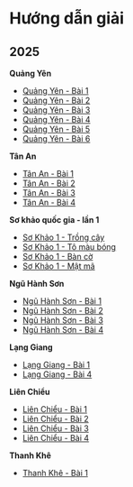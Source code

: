 # Hướng dẫn giải

## 2025
**Quảng Yên**
- [Quảng Yên - Bài 1](https://scratch.mit.edu/projects/1156544959/)
- [Quảng Yên - Bài 2](https://scratch.mit.edu/projects/1156548910/)
- [Quảng Yên - Bài 3](https://scratch.mit.edu/projects/1156549938/)
- [Quảng Yên - Bài 4](https://scratch.mit.edu/projects/1156551559/)
- [Quảng Yên - Bài 5](https://scratch.mit.edu/projects/1156553559/)
- [Quảng Yên - Bài 6](https://scratch.mit.edu/projects/1156557272/)

**Tân An**
- [Tân An - Bài 1](https://scratch.mit.edu/projects/1155964246/)
- [Tân An - Bài 2](https://scratch.mit.edu/projects/1156085265/)
- [Tân An - Bài 3](https://scratch.mit.edu/projects/1156531982/)
- [Tân An - Bài 4](https://scratch.mit.edu/projects/1156533115/)

**Sơ khảo quốc gia - lần 1**
- [Sơ Khảo 1 - Trồng cây](https://scratch.mit.edu/projects/1154996716/)
- [Sơ Khảo 1 - Tô màu bóng](https://scratch.mit.edu/projects/1154999028/)
- [Sơ Khảo 1 - Bàn cờ](https://scratch.mit.edu/projects/1155022284/)
- [Sơ Khảo 1 - Mật mã](https://scratch.mit.edu/projects/1155203785/)

**Ngũ Hành Sơn**
- [Ngũ Hành Sơn - Bài 1](https://scratch.mit.edu/projects/1141955928/)
- [Ngũ Hành Sơn - Bài 2](https://scratch.mit.edu/projects/1141959053/)
- [Ngũ Hành Sơn - Bài 3](https://scratch.mit.edu/projects/1142092147/)
- [Ngũ Hành Sơn - Bài 4](https://scratch.mit.edu/projects/1142105364/)

**Lạng Giang**
- [Lạng Giang - Bài 1](https://scratch.mit.edu/projects/1141874249/)
- [Lạng Giang - Bài 4](https://scratch.mit.edu/projects/1141886941/)

**Liên Chiểu**
- [Liên Chiểu - Bài 1](https://scratch.mit.edu/projects/1141892717/)
- [Liên Chiểu - Bài 2](https://scratch.mit.edu/projects/1141920351/)
- [Liên Chiểu - Bài 3](https://scratch.mit.edu/projects/1141922255/)
- [Liên Chiểu - Bài 4](https://scratch.mit.edu/projects/1141925933/)

**Thanh Khê**
- [Thanh Khê - Bài 1](https://scratch.mit.edu/projects/1141384108/)
